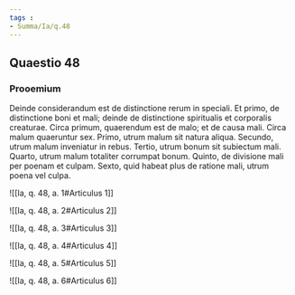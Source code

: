 ```yaml
---
tags : 
- Summa/Ia/q.48
---
```


## Quaestio 48

### Prooemium

Deinde considerandum est de distinctione rerum in speciali. Et primo, de distinctione boni et mali; deinde de distinctione spiritualis et corporalis creaturae. Circa primum, quaerendum est de malo; et de causa mali. Circa malum quaeruntur sex. Primo, utrum malum sit natura aliqua. Secundo, utrum malum inveniatur in rebus. Tertio, utrum bonum sit subiectum mali. Quarto, utrum malum totaliter corrumpat bonum. Quinto, de divisione mali per poenam et culpam. Sexto, quid habeat plus de ratione mali, utrum poena vel culpa.

![[Ia, q. 48, a. 1#Articulus 1]]

![[Ia, q. 48, a. 2#Articulus 2]]

![[Ia, q. 48, a. 3#Articulus 3]]

![[Ia, q. 48, a. 4#Articulus 4]]

![[Ia, q. 48, a. 5#Articulus 5]]

![[Ia, q. 48, a. 6#Articulus 6]]

